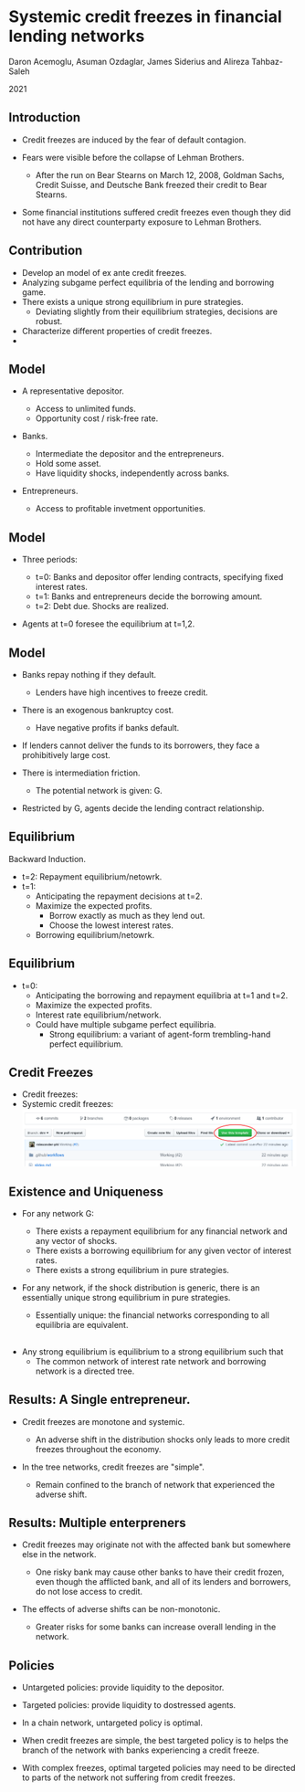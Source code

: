 <!--
theme: gaia
class:
 - invert
headingDivider: 2 
paginate: true
-->

<!--
_class:
 - lead
 - invert
-->

# Systemic credit freezes in financial lending networks

Daron Acemoglu, Asuman Ozdaglar, James Siderius and Alireza Tahbaz-Saleh

2021 

## Introduction
- Credit freezes are induced by the fear of default contagion.
 
- Fears were visible before the collapse of Lehman Brothers.
  - After the run on Bear Stearns on March 12, 2008, Goldman Sachs, Credit Suisse, and Deutsche Bank freezed their credit to Bear Stearns.

- Some financial institutions suffered credit freezes even though they did not have any direct counterparty exposure to Lehman Brothers.
  
## Contribution
- Develop an model of ex ante credit freezes.
- Analyzing subgame perfect equilibria of the lending and borrowing game.
- There exists a unique strong equilibrium in pure strategies.
  - Deviating slightly from their equilibrium strategies, decisions are robust.
- Characterize different properties of credit freezes. 
- 
## Model

- A representative depositor.
  - Access to unlimited funds.
  - Opportunity cost / risk-free rate.
 
- Banks.
  - Intermediate the depositor and the entrepreneurs.
  - Hold some asset. 
  - Have liquidity shocks, independently across banks.

- Entrepreneurs.
  - Access to profitable invetment opportunities.


## Model
- Three periods:
  - t=0: Banks and depositor offer lending contracts, specifying fixed interest rates.
  - t=1: Banks and entrepreneurs decide the borrowing amount.
  - t=2: Debt due. Shocks are realized. 

- Agents at t=0 foresee the equilibrium at t=1,2.

## Model
- Banks repay nothing if they default.
  - Lenders have high incentives to freeze credit.

- There is an exogenous bankruptcy cost.
  - Have negative profits if banks default.
  
- If lenders cannot deliver the funds to its borrowers, they face a prohibitively large cost.
  

- There is intermediation friction.
  - The potential network is given: G.
- Restricted by G, agents decide the lending contract relationship.


## Equilibrium
Backward Induction.
- t=2: Repayment equilibrium/netowrk.
- t=1: 
  - Anticipating the repayment decisions at t=2.
  - Maximize the expected profits. 
    - Borrow exactly as much as they lend out.
    - Choose the lowest interest rates.
  - Borrowing equilibrium/netowrk.

## Equilibrium
- t=0:
  - Anticipating the borrowing and repayment equilibria at t=1 and t=2.
  - Maximize the expected profits.
  - Interest rate equilibrium/network.
  - Could have multiple subgame perfect equilibria.
    - Strong equilibrium: a variant of agent-form trembling-hand perfect equilibrium.



## Credit Freezes
- Credit freezes:
- Systemic credit freezes:
![](img/use-template.png)

## Existence and Uniqueness
- For any network G:
  - There exists a repayment equilibrium for any financial network and any vector of shocks.
  - There exists a borrowing equilibrium for any given vector of interest rates.
  - There exists a strong equilibrium in pure strategies. 

- For any network, if the shock distribution is generic, there is an essentially unique strong equilibrium in pure strategies.
  - Essentially unique: the financial networks corresponding to all equilibria are equivalent.

## 
- Any strong equilibrium is equilibrium to a strong equilibrium such that 
  - The common network of interest rate network and borrowing network is a directed tree.

## Results: A Single entrepreneur.
- Credit freezes are monotone and systemic.
  - An adverse shift in the distribution shocks only leads to more credit freezes throughout the economy. 

- In the tree networks, credit freezes are "simple".
  -  Remain confined to the branch of network that experienced the adverse shift.
## Results: Multiple enterpreners
- Credit freezes may originate not with the affected bank but somewhere else in the network.
  - One risky bank may cause other banks to have their credit frozen, even though the afflicted bank, and all of its lenders and borrowers, do not lose access to credit.

- The effects of adverse shifts can be non-monotonic.
  - Greater risks for some banks can increase overall lending in the network.

## Policies
- Untargeted policies: provide liquidity to the depositor.
- Targeted policies: provide liquidity to dostressed agents.

- In a chain network, untargeted policy is optimal.
- When credit freezes are simple, the best targeted policy is to helps the branch of the network with banks experiencing a credit freeze.
- With complex freezes, optimal targeted policies may need to be directed to parts of the network not suffering from credit freezes.
